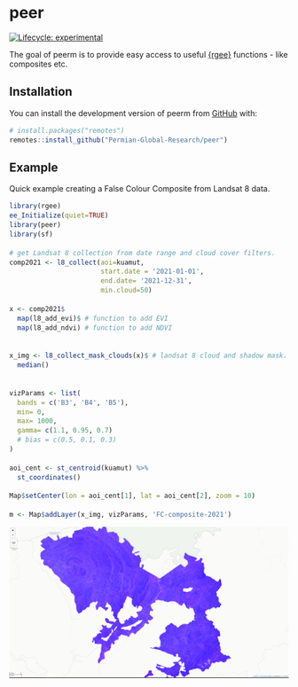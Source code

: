 
<!-- README.md is generated from README.Rmd. Please edit that file -->

# peer

<!-- badges: start -->

[![Lifecycle:
experimental](https://img.shields.io/badge/lifecycle-experimental-orange.svg)](https://lifecycle.r-lib.org/articles/stages.html#experimental)
<!-- badges: end -->

The goal of peerm is to provide easy access to useful
[{rgee}](https://r-spatial.github.io/rgee/) functions - like composites
etc.

## Installation

You can install the development version of peerm from
[GitHub](https://github.com/) with:

``` r
# install.packages("remotes")
remotes::install_github("Permian-Global-Research/peer")
```

## Example

Quick example creating a False Colour Composite from Landsat 8 data.

``` r
library(rgee)
ee_Initialize(quiet=TRUE)
library(peer)
library(sf)

# get Landsat 8 collection from date range and cloud cover filters.
comp2021 <- l8_collect(aoi=kuamut,
                       start.date = '2021-01-01',
                       end.date= '2021-12-31',
                       min.cloud=50)

x <- comp2021$
  map(l8_add_evi)$ # function to add EVI 
  map(l8_add_ndvi) # function to add NDVI


x_img <- l8_collect_mask_clouds(x)$ # landsat 8 cloud and shadow mask.
  median()


vizParams <- list(
  bands = c('B3', 'B4', 'B5'),
  min= 0,
  max= 1000,
  gamma= c(1.1, 0.95, 0.7)
  # bias = c(0.5, 0.1, 0.3)
)

aoi_cent <- st_centroid(kuamut) %>%
  st_coordinates()

Map$setCenter(lon = aoi_cent[1], lat = aoi_cent[2], zoom = 10)

m <- Map$addLayer(x_img, vizParams, 'FC-composite-2021')
```

![FCC-example](man/FCC-21.png)
